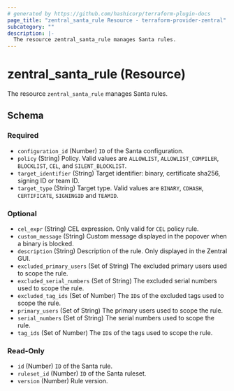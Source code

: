 ```yaml
---
# generated by https://github.com/hashicorp/terraform-plugin-docs
page_title: "zentral_santa_rule Resource - terraform-provider-zentral"
subcategory: ""
description: |-
  The resource zentral_santa_rule manages Santa rules.
---
```


# zentral_santa_rule (Resource)

The resource `zentral_santa_rule` manages Santa rules.



<!-- schema generated by tfplugindocs -->
## Schema

### Required

- `configuration_id` (Number) `ID` of the Santa configuration.
- `policy` (String) Policy. Valid values are `ALLOWLIST`, `ALLOWLIST_COMPILER`, `BLOCKLIST`, `CEL`, and `SILENT_BLOCKLIST`.
- `target_identifier` (String) Target identifier: binary, certificate sha256, signing ID or team ID.
- `target_type` (String) Target type. Valid values are `BINARY`, `CDHASH`, `CERTIFICATE`, `SIGNINGID` and `TEAMID`.

### Optional

- `cel_expr` (String) CEL expression. Only valid for `CEL` policy rule.
- `custom_message` (String) Custom message displayed in the popover when a binary is blocked.
- `description` (String) Description of the rule. Only displayed in the Zentral GUI.
- `excluded_primary_users` (Set of String) The excluded primary users used to scope the rule.
- `excluded_serial_numbers` (Set of String) The excluded serial numbers used to scope the rule.
- `excluded_tag_ids` (Set of Number) The `ID`s of the excluded tags used to scope the rule.
- `primary_users` (Set of String) The primary users used to scope the rule.
- `serial_numbers` (Set of String) The serial numbers used to scope the rule.
- `tag_ids` (Set of Number) The `ID`s of the tags used to scope the rule.

### Read-Only

- `id` (Number) `ID` of the Santa rule.
- `ruleset_id` (Number) `ID` of the Santa ruleset.
- `version` (Number) Rule version.
